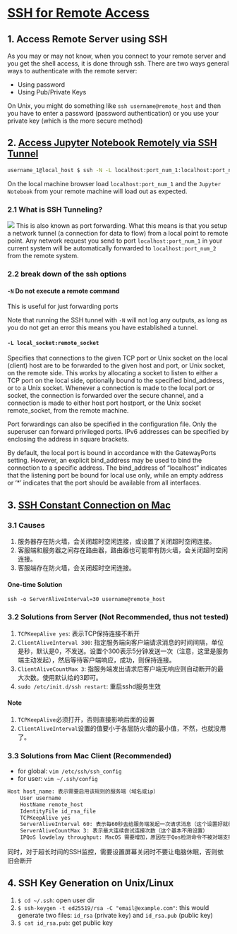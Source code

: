 # [SSH for Remote Access](https://medium.com/@apbetahouse45/how-to-run-jupyter-notebooks-on-remote-server-part-1-ssh-a2be0232c533)

## 1. Access Remote Server using SSH
As you may or may not know, when you connect to your remote server and you get the shell access, it is done through ssh. There are two ways general ways to authenticate with the remote server:

-   Using password
-   Using Pub/Private Keys

On Unix, you might do something like `ssh username@remote_host` and then you have to enter a password (password authentication) or you use your private key (which is the more secure method)

## 2. [Access Jupyter Notebook Remotely via SSH Tunnel](https://medium.com/@shahnewazk/connecting-to-a-jupyter-notebook-on-a-remote-linux-machine-277cef04abb7)

```sh
username_1@local_host $ ssh -N -L localhost:port_num_1:localhost:port_num_2 username_2@remote_host
```

On the local machine browser load `localhost:port_num_1` and the `Jupyter Notebook` from your remote machine will load out as expected.

### 2.1 What is SSH Tunneling?

![](https://miro.medium.com/max/2118/1*uGLPZIeLPkvvaRkVG1-tkw.png)
This is also known as port forwarding. What this means is that you setup a network tunnel (a connection for data to flow) from a local point to remote point. Any network request you send to port `localhost:port_num_1` in your current system will be automatically forwarded to `localhost:port_num_2` from the remote system.

### 2.2 break down of the ssh options
#### `-N` Do not execute a remote command
This is useful for just forwarding ports

Note that running the SSH tunnel with `-N` will not log any outputs, as long as you do not get an error this means you have established a tunnel.

#### `-L local_socket:remote_socket` 
Specifies that connections to the given TCP port or Unix socket on the local (client) host are to be forwarded to the given host and port, or Unix socket, on the remote side. This works by allocating a socket to listen to either a TCP port on the local side, optionally bound to the specified bind_address, or to a Unix socket. Whenever a connection is made to the local port or socket, the connection is forwarded over the secure channel, and a connection is made to either host port hostport, or the Unix socket remote_socket, from the remote machine.

Port forwardings can also be specified in the configuration file. Only the superuser can forward privileged ports. IPv6 addresses can be specified by enclosing the address in square brackets.

By default, the local port is bound in accordance with the GatewayPorts setting. However, an explicit bind_address may be used to bind the connection to a specific address. The bind_address of “localhost” indicates that the listening port be bound for local use only, while an empty address or ‘*’ indicates that the port should be available from all interfaces.

## 3. [SSH Constant Connection on Mac](http://bluebiu.com/blog/linux-ssh-session-alive.html)
### 3.1 Causes
1. 服务器存在防火墙，会关闭超时空闲连接，或设置了关闭超时空闲连接。
2. 客服端和服务器之间存在路由器，路由器也可能带有防火墙，会关闭超时空闲连接。
3. 客服端存在防火墙，会关闭超时空闲连接。

#### One-time Solution
`ssh -o ServerAliveInterval=30 username@remote_host`

### 3.2 Solutions from Server (Not Recommended, thus not tested)
1. `TCPKeepAlive yes`: 表示TCP保持连接不断开
2. `ClientAliveInterval 300`: 指定服务端向客户端请求消息的时间间隔，单位是秒，默认是0，不发送。设置个300表示5分钟发送一次（注意，这里是服务端主动发起），然后等待客户端响应，成功，则保持连接。
3. `ClientAliveCountMax 3`: 指服务端发出请求后客户端无响应则自动断开的最大次数。使用默认给的3即可。
4. `sudo /etc/init.d/ssh restart`: 重启sshd服务生效

#### Note
1. `TCPKeepAlive`必须打开，否则直接影响后面的设置
2. `ClientAliveInterval`设置的值要小于各层防火墙的最小值，不然，也就没用了。

### 3.3 Solutions from Mac Client (Recommended)
* for global: `vim /etc/ssh/ssh_config`
* for user: `vim ~/.ssh/config`

```sh
Host host_name: 表示需要启用该规则的服务端（域名或ip）
	User username
	HostName remote_host
	IdentityFile id_rsa_file
	TCPKeepAlive yes
	ServerAliveInterval 60: 表示每60秒去给服务端发起一次请求消息（这个设置好就行了）
	ServerAliveCountMax 3: 表示最大连续尝试连接次数（这个基本不用设置）
	IPQoS lowdelay throughput: MacOS 需要增加，原因在于Qos检测命令不被对端支持，导致连接丢失
```

同时，对于超长时间的SSH监控，需要设置屏幕关闭时不要让电脑休眠，否则依旧会断开

## 4. SSH Key Generation on Unix/Linux
1. `$ cd ~/.ssh`: open user dir
2. `$ ssh-keygen -t ed25519/rsa -C "email@example.com"`: this would generate two files: `id_rsa` (private key) and `id_rsa.pub` (public key)
3. `$ cat id_rsa.pub`: get public key

<!--stackedit_data:
eyJoaXN0b3J5IjpbNTU3NDA2NjE3LDk5NTk1MzA5MywzNzExNj
IxNDddfQ==
-->